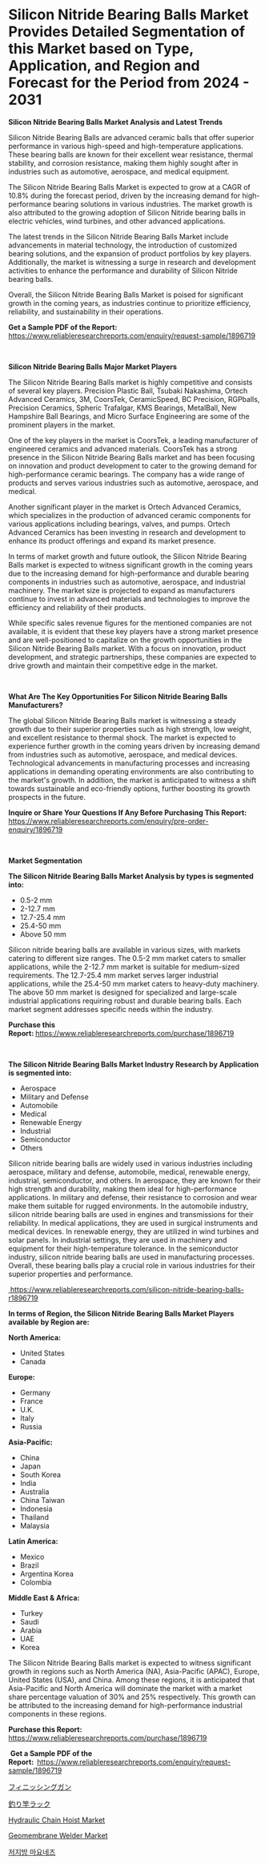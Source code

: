 <p><h1>Silicon Nitride Bearing Balls Market Provides Detailed Segmentation of this Market based on Type, Application, and Region and Forecast for the Period from 2024 - 2031</h1></p><p><strong>Silicon Nitride Bearing Balls Market Analysis and Latest Trends</strong></p>
<p><p>Silicon Nitride Bearing Balls are advanced ceramic balls that offer superior performance in various high-speed and high-temperature applications. These bearing balls are known for their excellent wear resistance, thermal stability, and corrosion resistance, making them highly sought after in industries such as automotive, aerospace, and medical equipment.</p><p>The Silicon Nitride Bearing Balls Market is expected to grow at a CAGR of 10.8% during the forecast period, driven by the increasing demand for high-performance bearing solutions in various industries. The market growth is also attributed to the growing adoption of Silicon Nitride bearing balls in electric vehicles, wind turbines, and other advanced applications.</p><p>The latest trends in the Silicon Nitride Bearing Balls Market include advancements in material technology, the introduction of customized bearing solutions, and the expansion of product portfolios by key players. Additionally, the market is witnessing a surge in research and development activities to enhance the performance and durability of Silicon Nitride bearing balls.</p><p>Overall, the Silicon Nitride Bearing Balls Market is poised for significant growth in the coming years, as industries continue to prioritize efficiency, reliability, and sustainability in their operations.</p></p>
<p><strong>Get a Sample PDF of the Report:&nbsp;</strong> <a href="https://www.reliableresearchreports.com/enquiry/request-sample/1896719">https://www.reliableresearchreports.com/enquiry/request-sample/1896719</a></p>
<p>&nbsp;</p>
<p><strong>Silicon Nitride Bearing Balls Major Market Players</strong></p>
<p><p>The Silicon Nitride Bearing Balls market is highly competitive and consists of several key players. Precision Plastic Ball, Tsubaki Nakashima, Ortech Advanced Ceramics, 3M, CoorsTek, CeramicSpeed, BC Precision, RGPballs, Precision Ceramics, Spheric Trafalgar, KMS Bearings, MetalBall, New Hampshire Ball Bearings, and Micro Surface Engineering are some of the prominent players in the market.</p><p>One of the key players in the market is CoorsTek, a leading manufacturer of engineered ceramics and advanced materials. CoorsTek has a strong presence in the Silicon Nitride Bearing Balls market and has been focusing on innovation and product development to cater to the growing demand for high-performance ceramic bearings. The company has a wide range of products and serves various industries such as automotive, aerospace, and medical.</p><p>Another significant player in the market is Ortech Advanced Ceramics, which specializes in the production of advanced ceramic components for various applications including bearings, valves, and pumps. Ortech Advanced Ceramics has been investing in research and development to enhance its product offerings and expand its market presence.</p><p>In terms of market growth and future outlook, the Silicon Nitride Bearing Balls market is expected to witness significant growth in the coming years due to the increasing demand for high-performance and durable bearing components in industries such as automotive, aerospace, and industrial machinery. The market size is projected to expand as manufacturers continue to invest in advanced materials and technologies to improve the efficiency and reliability of their products.</p><p>While specific sales revenue figures for the mentioned companies are not available, it is evident that these key players have a strong market presence and are well-positioned to capitalize on the growth opportunities in the Silicon Nitride Bearing Balls market. With a focus on innovation, product development, and strategic partnerships, these companies are expected to drive growth and maintain their competitive edge in the market.</p></p>
<p>&nbsp;</p>
<p><strong>What Are The Key Opportunities For Silicon Nitride Bearing Balls Manufacturers?</strong></p>
<p><p>The global Silicon Nitride Bearing Balls market is witnessing a steady growth due to their superior properties such as high strength, low weight, and excellent resistance to thermal shock. The market is expected to experience further growth in the coming years driven by increasing demand from industries such as automotive, aerospace, and medical devices. Technological advancements in manufacturing processes and increasing applications in demanding operating environments are also contributing to the market's growth. In addition, the market is anticipated to witness a shift towards sustainable and eco-friendly options, further boosting its growth prospects in the future.</p></p>
<p><strong>Inquire or Share Your Questions If Any Before Purchasing This Report:</strong> <a href="https://www.reliableresearchreports.com/enquiry/pre-order-enquiry/1896719">https://www.reliableresearchreports.com/enquiry/pre-order-enquiry/1896719</a></p>
<p>&nbsp;</p>
<p><strong>Market Segmentation</strong></p>
<p><strong>The Silicon Nitride Bearing Balls Market Analysis by types is segmented into:</strong></p>
<p><ul><li>0.5-2 mm</li><li>2-12.7 mm</li><li>12.7-25.4 mm</li><li>25.4-50 mm</li><li>Above 50 mm</li></ul></p>
<p><p>Silicon nitride bearing balls are available in various sizes, with markets catering to different size ranges. The 0.5-2 mm market caters to smaller applications, while the 2-12.7 mm market is suitable for medium-sized requirements. The 12.7-25.4 mm market serves larger industrial applications, while the 25.4-50 mm market caters to heavy-duty machinery. The above 50 mm market is designed for specialized and large-scale industrial applications requiring robust and durable bearing balls. Each market segment addresses specific needs within the industry.</p></p>
<p><strong>Purchase this Report:&nbsp;</strong><a href="https://www.reliableresearchreports.com/purchase/1896719">https://www.reliableresearchreports.com/purchase/1896719</a></p>
<p>&nbsp;</p>
<p><strong>The Silicon Nitride Bearing Balls Market Industry Research by Application is segmented into:</strong></p>
<p><ul><li>Aerospace</li><li>Military and Defense</li><li>Automobile</li><li>Medical</li><li>Renewable Energy</li><li>Industrial</li><li>Semiconductor</li><li>Others</li></ul></p>
<p><p>Silicon nitride bearing balls are widely used in various industries including aerospace, military and defense, automobile, medical, renewable energy, industrial, semiconductor, and others. In aerospace, they are known for their high strength and durability, making them ideal for high-performance applications. In military and defense, their resistance to corrosion and wear make them suitable for rugged environments. In the automobile industry, silicon nitride bearing balls are used in engines and transmissions for their reliability. In medical applications, they are used in surgical instruments and medical devices. In renewable energy, they are utilized in wind turbines and solar panels. In industrial settings, they are used in machinery and equipment for their high-temperature tolerance. In the semiconductor industry, silicon nitride bearing balls are used in manufacturing processes. Overall, these bearing balls play a crucial role in various industries for their superior properties and performance.</p></p>
<p><a href="https://www.reliableresearchreports.com/silicon-nitride-bearing-balls-r1896719">&nbsp;https://www.reliableresearchreports.com/silicon-nitride-bearing-balls-r1896719</a></p>
<p><strong>In terms of Region, the Silicon Nitride Bearing Balls Market Players available by Region are:</strong></p>
<p>
    <p> <strong> North America: </strong>
        <ul>
            <li>United States</li>
            <li>Canada</li>
        </ul>
        </p> 
    <p> <strong> Europe: </strong>
        <ul>
            <li>Germany</li>
            <li>France</li>
            <li>U.K.</li>
            <li>Italy</li>
            <li>Russia</li>
        </ul>
        </p> 
    <p> <strong> Asia-Pacific: </strong>
        <ul>
            <li>China</li>
            <li>Japan</li>
            <li>South Korea</li>
            <li>India</li>
            <li>Australia</li>
            <li>China Taiwan</li>
            <li>Indonesia</li>
            <li>Thailand</li>
            <li>Malaysia</li>
        </ul>
        </p> 
    <p> <strong> Latin America: </strong>
        <ul>
            <li>Mexico</li>
            <li>Brazil</li>
            <li>Argentina Korea</li>
            <li>Colombia</li>
        </ul>
        </p> 
    <p> <strong> Middle East & Africa: </strong>
        <ul>
            <li>Turkey</li>
            <li>Saudi</li>
            <li>Arabia</li>
            <li>UAE</li>
            <li>Korea</li>
        </ul>
    </p>
    </p>
<p><p>The Silicon Nitride Bearing Balls market is expected to witness significant growth in regions such as North America (NA), Asia-Pacific (APAC), Europe, United States (USA), and China. Among these regions, it is anticipated that Asia-Pacific and North America will dominate the market with a market share percentage valuation of 30% and 25% respectively. This growth can be attributed to the increasing demand for high-performance industrial components in these regions.</p></p>
<p><strong>Purchase this Report: </strong><a href="https://www.reliableresearchreports.com/purchase/1896719">https://www.reliableresearchreports.com/purchase/1896719</a></p>
<p>&nbsp;<strong>Get a Sample PDF of the Report:&nbsp;&nbsp;</strong><a href="https://www.reliableresearchreports.com/enquiry/request-sample/1896719">https://www.reliableresearchreports.com/enquiry/request-sample/1896719</a></p>
<p><strong></strong></p>
<p><p><a href="https://github.com/cbigkbh02719/Market-Research-Report-List-1/blob/main/271908233058.md">フィニッシングガン</a></p><p><a href="https://github.com/ReganWisoky2023/Market-Research-Report-List-1/blob/main/744828733059.md">釣り竿ラック</a></p><p><a href="https://github.com/nicholepatriciadoylenwnrjr0/Market-Research-Report-List-2/blob/main/hydraulic-chain-hoist-market.md">Hydraulic Chain Hoist Market</a></p><p><a href="https://github.com/JameTravis/Market-Research-Report-List-4/blob/main/geomembrane-welder-market.md">Geomembrane Welder Market</a></p><p><a href="https://github.com/darrellockm3ytan895656/Market-Research-Report-List-1/blob/main/878454630325.md">저지방 마요네즈</a></p></p>